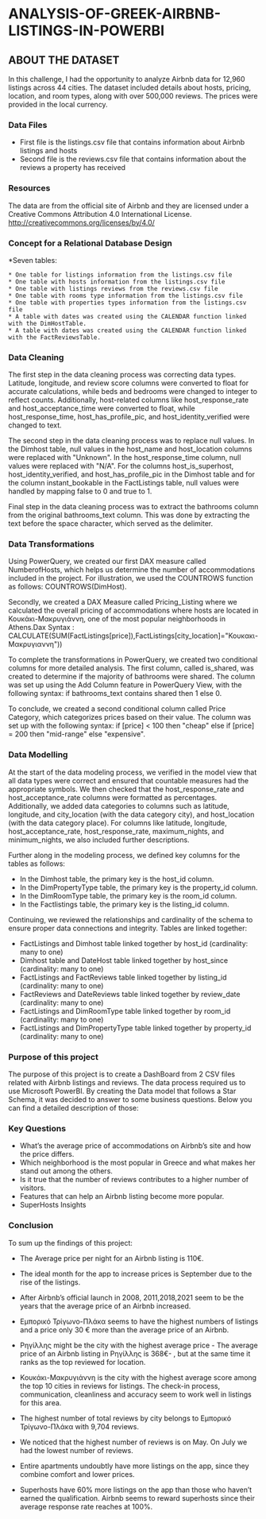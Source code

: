 # ANALYSIS-OF-GREEK-AIRBNB-LISTINGS-IN-POWERBI

## ABOUT THE DATASET
In this challenge, I had the opportunity to analyze Airbnb data for 12,960 listings across 44 cities. The dataset included details about hosts, pricing, location, and room types, along with over 500,000 reviews. The prices were provided in the local currency.
### Data Files
* First file is the listings.csv file that contains information about Airbnb listings and hosts
* Second file is the reviews.csv file that contains information about the reviews a property has received
### Resources 
The data are from the official site of Airbnb and they are licensed under a Creative Commons Attribution 4.0 International License.
http://creativecommons.org/licenses/by/4.0/

### Concept for a Relational Database Design

*Seven tables:

    * One table for listings information from the listings.csv file
    * One table with hosts information from the listings.csv file
    * One table with listings reviews from the reviews.csv file
    * One table with rooms type information from the listings.csv file
    * One table with properties types information from the listings.csv file
    * A table with dates was created using the CALENDAR function linked with the DimHostTable.
    * A table with dates was created using the CALENDAR function linked with the FactReviewsTable.
    

### Data Cleaning 
The first step in the data cleaning process was correcting data types. 
Latitude, longitude, and review score columns were converted to float for accurate calculations, while beds and bedrooms were changed to integer to reflect counts. 
Additionally, host-related columns like host_response_rate and host_acceptance_time were converted to float, while host_response_time, host_has_profile_pic, and host_identity_verified were changed to text. 

The second step in the data cleaning process was to replace null values. In the Dimhost table, null values in the host_name and host_location columns were replaced with "Unknown". In the host_response_time column, null values were replaced with "N/A". For the columns host_is_superhost, host_identity_verified, and host_has_profile_pic in the Dimhost table and for the column instant_bookable in the FactListings table, null values were handled by mapping false to 0 and true to 1.

Final step in the data cleaning process was to extract the bathrooms column from the original bathrooms_text column. This was done by extracting the text before the space character, which served as the delimiter.

### Data Transformations
Using PowerQuery, we created our first DAX measure called NumberofHosts, which helps us determine the number of accommodations included in the project. For illustration, we used the COUNTROWS function as follows:
COUNTROWS(DimHost).

Secondly, we created a DAX Measure called Pricing_Listing where we calculated the overall pricing of accommodations where hosts are located in Κουκάκι-Μακρυγιάννη, one of the most popular neighborhoods in Athens.Dax Syntax : CALCULATE(SUM(FactListings[price]),FactListings[city_location]="Κουκακι-Μακρυγιαννη"))

To complete the transformations in PowerQuery, we created two conditional columns for more detailed analysis. The first column, called is_shared, was created to determine if the majority of bathrooms were shared.  The column was set up using the Add Column feature in PowerQuery View, with the following syntax: if bathrooms_text contains shared then 1 else 0. 

To conclude, we created a second conditional column called Price Category, which categorizes prices based on their value. The column was set up with the following syntax:  if [price] < 100 then "cheap" else if [price] = 200 then "mid-range" else "expensive".

### Data Modelling 
At the start of the data modeling process, we verified in the model view that all data types were correct and ensured that countable measures had the appropriate symbols. We then checked that the host_response_rate and host_acceptance_rate columns were formatted as percentages. Additionally, we added data categories to columns such as latitude, longitude, and city_location (with the data category city), and host_location (with the data category place). For columns like latitude, longitude, host_acceptance_rate, host_response_rate, maximum_nights, and minimum_nights, we also included further descriptions.

Further along in the modeling process, we defined key columns for the tables as follows:
* In the Dimhost table, the primary key is the host_id column.
* In the DimPropertyType table, the primary key is the property_id column.
* In the DimRoomType table, the primary key is the room_id column.
* In the Factlistings table, the primary key is the listing_id column.

Continuing, we reviewed the relationships and cardinality of the schema to ensure proper data connections and integrity.
Tables are linked together:

* FactListings and Dimhost table linked together by host_id (cardinality: many to one)
* Dimhost table and DateHost table linked together by host_since (cardinality: many to one)
* FactListings and FactReviews table linked together by listing_id (cardinality: many to one)
* FactReviews and DateReviews table linked together by review_date (cardinality: many to one)
* FactListings and DimRoomType table linked together by room_id (cardinality: many to one)
* FactListings and DimPropertyType table linked together by property_id (cardinality: many to one)

### Purpose of this project
The purpose of this project is to create a DashBoard from 2 CSV files related with Airbnb listings and reviews. The data process required us to use Microsoft PowerBI. By creating the Data model that follows a Star Schema, it was decided to answer to some business questions. Below you can find a detailed description of those:

### Key Questions
* What’s the average price of accommodations on Airbnb’s site and how the price differs.
* Which neighborhood is the most popular in Greece and what makes her stand out among the others.
* Is it true that the number of reviews contributes to a higher number of visitors.
* Features that can help an Airbnb listing become more popular.
* SuperHosts Insights

### Conclusion

To sum up the findings of this project:

* The Average price per night for an Airbnb listing is 110€.

* The ideal month for the app to increase prices is September due to the rise of the listings.

* After Airbnb’s official launch in 2008, 2011,2018,2021 seem to be the  years that the average price of an Airbnb increased.

* Εμπορικό Τρίγωνο-Πλάκα seems to have the highest numbers of listings and a price only 30 € more than the average price of an Airbnb.

* Ρηγίλλης might be the city with the highest average price - The average price of an Airbnb listing in Ρηγίλλης is 368€- , but at the same time it ranks as the top reviewed for location.

* Κουκάκι-Μακρυγιάννη is the city with the highest average score among the top 10 cities in reviews for listings. The check-in process, communication, cleanliness and accuracy seem to work well in listings for 
  this area.

* The highest number of total reviews by city belongs to Εμπορικό Τρίγωνο-Πλάκα with 9,704 reviews. 
  
* We noticed that the highest number of reviews is on May. On July we had the lowest number of reviews.

* Entire apartments undoubtly have more listings on the app, since they combine comfort and lower prices.

* Superhosts have 60% more listings on the app than those who haven’t earned the qualification. Airbnb seems to reward superhosts since their average response rate reaches at 100%.


 








    
  
    
  
















































      










  

